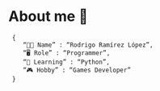 # About me 👾
```shell
 {
    “💪🏻 Name” : “Rodrigo Ramírez López”,
    “🖥️ Role” : “Programmer”,
    “🧠 Learning” : “Python”,
    “🎮 Hobby” : “Games Developer”
 }
```
